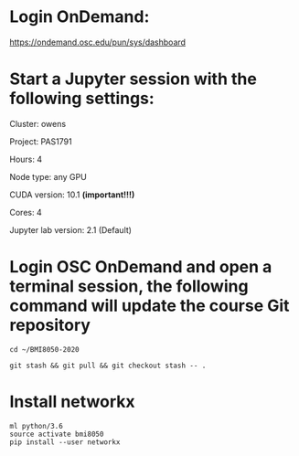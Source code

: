 # Login OnDemand:

https://ondemand.osc.edu/pun/sys/dashboard

# Start a Jupyter session with the following settings:

Cluster: owens

Project: PAS1791

Hours: 4

Node type: any GPU

CUDA version: 10.1 **(important!!!)**

Cores: 4

Jupyter lab version: 2.1 (Default)

# Login OSC OnDemand and open a terminal session, the following command will update the course Git repository

```
cd ~/BMI8050-2020

git stash && git pull && git checkout stash -- .
```

# Install networkx

```
ml python/3.6
source activate bmi8050
pip install --user networkx
```